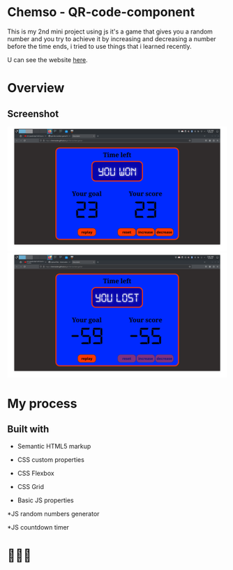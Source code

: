 # Chemso - QR-code-component
This is my 2nd mini project using js it's  a game that gives you a random number and you try to achieve it by increasing and decreasing a number before the time ends, i tried to use things that i learned recently.

U can see the website [here](https://chemsodev.github.io/get-the-number-game/).
# Overview
## Screenshot
![website screenshoot](image1.png?raw=true "screenshoot")
![website screenshoot](image.png?raw=true "screenshoot")
# My process
## Built with

 * Semantic HTML5 markup
  
 * CSS custom properties
  
 * CSS Flexbox

 * CSS Grid
   
 * Basic JS properties
   
 *JS random numbers generator

 *JS countdown timer
# 💪💥🔥
   
